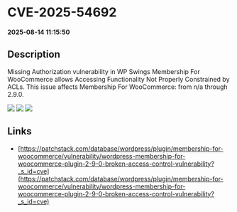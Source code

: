 # CVE-2025-54692

**2025-08-14 11:15:50**

## Description
Missing Authorization vulnerability in WP Swings Membership For WooCommerce allows Accessing Functionality Not Properly Constrained by ACLs. This issue affects Membership For WooCommerce: from n/a through 2.9.0.

![](https://img.shields.io/static/v1?label=Score&message=7.5&color=red)
![](https://img.shields.io/static/v1?label=Severity&message=HIGH&color=red)
![](https://img.shields.io/static/v1?label=CWE&message=Auth&color=green)

## Links
- [https://patchstack.com/database/wordpress/plugin/membership-for-woocommerce/vulnerability/wordpress-membership-for-woocommerce-plugin-2-9-0-broken-access-control-vulnerability?_s_id=cve](https://patchstack.com/database/wordpress/plugin/membership-for-woocommerce/vulnerability/wordpress-membership-for-woocommerce-plugin-2-9-0-broken-access-control-vulnerability?_s_id=cve)
